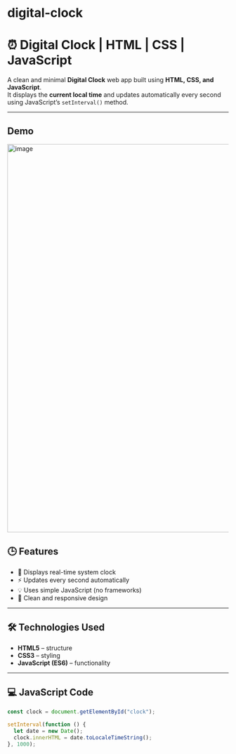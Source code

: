# digital-clock
# ⏰ Digital Clock | HTML | CSS | JavaScript

A clean and minimal **Digital Clock** web app built using **HTML, CSS, and JavaScript**.  
It displays the **current local time** and updates automatically every second using JavaScript’s `setInterval()` method.

---

## Demo
<img width="1894" height="885" alt="image" src="https://github.com/user-attachments/assets/51015c46-d4b4-4a78-9140-818c344e384c" />


## 🕒 Features

- 🧭 Displays real-time system clock  
- ⚡ Updates every second automatically  
- 💡 Uses simple JavaScript (no frameworks)  
- 🎨 Clean and responsive design  

---

## 🛠️ Technologies Used

- **HTML5** – structure  
- **CSS3** – styling  
- **JavaScript (ES6)** – functionality  

---

## 💻 JavaScript Code

```js
const clock = document.getElementById("clock");

setInterval(function () {
  let date = new Date();
  clock.innerHTML = date.toLocaleTimeString();
}, 1000);
